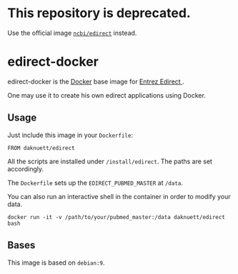 # This repository is deprecated.

Use the official image [`ncbi/edirect`](https://hub.docker.com/r/ncbi/edirect) instead.

# edirect-docker

edirect-docker is the [Docker](https://hub.docker.com) base
image for [Entrez Edirect ](https://www.ncbi.nlm.nih.gov/books/NBK25501/).

One may use it to create his own edirect applications using
Docker.

## Usage

Just include this image in your `Dockerfile`:

	FROM daknuett/edirect

All the scripts are installed under `/install/edirect`. The
paths are set accordingly. 

The `Dockerfile` sets up the `EDIRECT_PUBMED_MASTER` at
`/data`.

You can also run an interactive shell in the container in
order to modify your data.

	docker run -it -v /path/to/your/pubmed_master:/data daknuett/edirect bash

## Bases

This image is based on `debian:9`.
